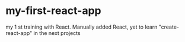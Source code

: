 # my-first-react-app
my 1 st training with React.
Manually added React, yet to learn "create-react-app" in the next projects
